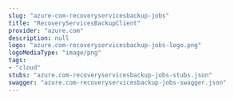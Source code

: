 ```yaml
---
slug: "azure-com-recoveryservicesbackup-jobs"
title: "RecoveryServicesBackupClient"
provider: "azure.com"
description: null
logo: "azure.com-recoveryservicesbackup-jobs-logo.png"
logoMediaType: "image/png"
tags:
- "cloud"
stubs: "azure.com-recoveryservicesbackup-jobs-stubs.json"
swagger: "azure.com-recoveryservicesbackup-jobs-swagger.json"
---
```

